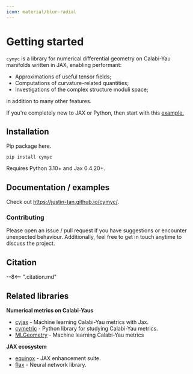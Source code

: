 ```yaml
---
icon: material/blur-radial
---
```


# Getting started

`cymyc` is a library for numerical differential geometry on Calabi-Yau manifolds written in JAX, enabling performant:

* Approximations of useful tensor fields;
* Computations of curvature-related quantities;
* Investigations of the complex structure moduli space;

in addition to many other features. 

If you're completely new to JAX or Python, then start with this [example.](basics.md)

## Installation

Pip package here.
```
pip install cymyc
```
Requires Python 3.10+ and Jax 0.4.20+.

## Documentation / examples

Check out https://justin-tan.github.io/cymyc/. 

### Contributing
Please open an issue / pull request if you have suggestions or encounter unexpected behaviour. Additionally, feel free to get in touch anytime to discuss the project.

## Citation
--8<-- ".citation.md"

## Related libraries

**Numerical metrics on Calabi-Yaus**

* [cyjax](https://github.com/ml4physics/cyjax) - Machine learning Calabi-Yau metrics with Jax.
* [cymetric](https://github.com/pythoncymetric/cymetric) - Python library for studying Calabi-Yau metrics.
* [MLGeometry](https://github.com/yidiq7/MLGeometry) - Machine learning Calabi-Yau metrics

**JAX ecosystem**

* [equinox](https://github.com/patrick-kidger/equinox) - JAX enhancement suite.
* [flax](https://github.com/google/flax) - Neural network library.


